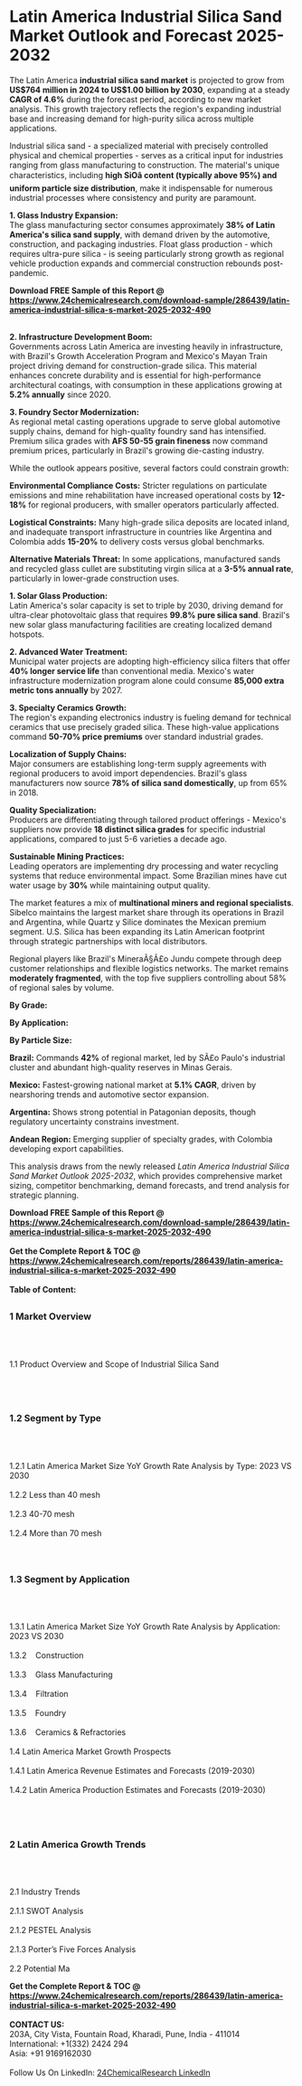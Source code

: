 <h1>Latin America Industrial Silica Sand Market Outlook and Forecast 2025-2032</h1><p>The Latin America <strong>industrial silica sand market</strong> is projected to grow from <strong>US$764 million in 2024 to US$1.00 billion by 2030</strong>, expanding at a steady <strong>CAGR of 4.6%</strong> during the forecast period, according to new market analysis. This growth trajectory reflects the region's expanding industrial base and increasing demand for high-purity silica across multiple applications.</p><p>Industrial silica sand - a specialized material with precisely controlled physical and chemical properties - serves as a critical input for industries ranging from glass manufacturing to construction. The material's unique characteristics, including <strong>high SiOâ content (typically above 95%) and uniform particle size distribution</strong>, make it indispensable for numerous industrial processes where consistency and purity are paramount.</p><p><strong>1. Glass Industry Expansion:</strong><br>
The glass manufacturing sector consumes approximately <strong>38% of Latin America's silica sand supply</strong>, with demand driven by the automotive, construction, and packaging industries. Float glass production - which requires ultra-pure silica - is seeing particularly strong growth as regional vehicle production expands and commercial construction rebounds post-pandemic.</p><div><b>Download FREE Sample of this Report @ 
            <a href="https://www.24chemicalresearch.com/download-sample/286439/latin-america-industrial-silica-s-market-2025-2032-490">
            https://www.24chemicalresearch.com/download-sample/286439/latin-america-industrial-silica-s-market-2025-2032-490</a></b></div><br><p><strong>2. Infrastructure Development Boom:</strong><br>
Governments across Latin America are investing heavily in infrastructure, with Brazil's Growth Acceleration Program and Mexico's Mayan Train project driving demand for construction-grade silica. This material enhances concrete durability and is essential for high-performance architectural coatings, with consumption in these applications growing at <strong>5.2% annually</strong> since 2020.</p><p><strong>3. Foundry Sector Modernization:</strong><br>
As regional metal casting operations upgrade to serve global automotive supply chains, demand for high-quality foundry sand has intensified. Premium silica grades with <strong>AFS 50-55 grain fineness</strong> now command premium prices, particularly in Brazil's growing die-casting industry.</p><p>While the outlook appears positive, several factors could constrain growth:</p><p><strong>Environmental Compliance Costs:</strong> Stricter regulations on particulate emissions and mine rehabilitation have increased operational costs by <strong>12-18%</strong> for regional producers, with smaller operators particularly affected.</p><p><strong>Logistical Constraints:</strong> Many high-grade silica deposits are located inland, and inadequate transport infrastructure in countries like Argentina and Colombia adds <strong>15-20%</strong> to delivery costs versus global benchmarks.</p><p><strong>Alternative Materials Threat:</strong> In some applications, manufactured sands and recycled glass cullet are substituting virgin silica at a <strong>3-5% annual rate</strong>, particularly in lower-grade construction uses.</p><p><strong>1. Solar Glass Production:</strong><br>
Latin America's solar capacity is set to triple by 2030, driving demand for ultra-clear photovoltaic glass that requires <strong>99.8% pure silica sand</strong>. Brazil's new solar glass manufacturing facilities are creating localized demand hotspots.</p><p><strong>2. Advanced Water Treatment:</strong><br>
Municipal water projects are adopting high-efficiency silica filters that offer <strong>40% longer service life</strong> than conventional media. Mexico's water infrastructure modernization program alone could consume <strong>85,000 extra metric tons annually</strong> by 2027.</p><p><strong>3. Specialty Ceramics Growth:</strong><br>
The region's expanding electronics industry is fueling demand for technical ceramics that use precisely graded silica. These high-value applications command <strong>50-70% price premiums</strong> over standard industrial grades.</p><p><strong>Localization of Supply Chains:</strong><br>
	Major consumers are establishing long-term supply agreements with regional producers to avoid import dependencies. Brazil's glass manufacturers now source <strong>78% of silica sand domestically</strong>, up from 65% in 2018.</p><p><strong>Quality Specialization:</strong><br>
	Producers are differentiating through tailored product offerings - Mexico's suppliers now provide <strong>18 distinct silica grades</strong> for specific industrial applications, compared to just 5-6 varieties a decade ago.</p><p><strong>Sustainable Mining Practices:</strong><br>
	Leading operators are implementing dry processing and water recycling systems that reduce environmental impact. Some Brazilian mines have cut water usage by <strong>30%</strong> while maintaining output quality.</p><p>The market features a mix of <strong>multinational miners and regional specialists</strong>. Sibelco maintains the largest market share through its operations in Brazil and Argentina, while Quartz y Silice dominates the Mexican premium segment. U.S. Silica has been expanding its Latin American footprint through strategic partnerships with local distributors.</p><p>Regional players like Brazil's MineraÃ§Ã£o Jundu compete through deep customer relationships and flexible logistics networks. The market remains <strong>moderately fragmented</strong>, with the top five suppliers controlling about 58% of regional sales by volume.</p><p><strong>By Grade:</strong></p><p><strong>By Application:</strong></p><p><strong>By Particle Size:</strong></p><p><strong>Brazil:</strong> Commands <strong>42%</strong> of regional market, led by SÃ£o Paulo's industrial cluster and abundant high-quality reserves in Minas Gerais.</p><p><strong>Mexico:</strong> Fastest-growing national market at <strong>5.1% CAGR</strong>, driven by nearshoring trends and automotive sector expansion.</p><p><strong>Argentina:</strong> Shows strong potential in Patagonian deposits, though regulatory uncertainty constrains investment.</p><p><strong>Andean Region:</strong> Emerging supplier of specialty grades, with Colombia developing export capabilities.</p><p>This analysis draws from the newly released <em>Latin America Industrial Silica Sand Market Outlook 2025-2032</em>, which provides comprehensive market sizing, competitor benchmarking, demand forecasts, and trend analysis for strategic planning.</p><div><b>Download FREE Sample of this Report @ 
            <a href="https://www.24chemicalresearch.com/download-sample/286439/latin-america-industrial-silica-s-market-2025-2032-490">
            https://www.24chemicalresearch.com/download-sample/286439/latin-america-industrial-silica-s-market-2025-2032-490</a></b></div><br><div><b>Get the Complete Report & TOC @ 
            <a href="https://www.24chemicalresearch.com/reports/286439/latin-america-industrial-silica-s-market-2025-2032-490">
            https://www.24chemicalresearch.com/reports/286439/latin-america-industrial-silica-s-market-2025-2032-490</a></b></div><br>
            <b>Table of Content:</b><p><h2><span style="font-size:16px"><strong>1 Market Overview&nbsp;&nbsp; &nbsp;</strong></span></h2><br />
<br />
<p>1.1 Product Overview and Scope of Industrial Silica Sand&nbsp;</p><br />
<br />
<h2><strong><span style="font-size:16px">1.2 Segment by Type&nbsp;&nbsp; &nbsp;</span></strong></h2><br />
<br />
<p>1.2.1 Latin America Market Size YoY Growth Rate Analysis by Type: 2023 VS 2030&nbsp;&nbsp; &nbsp;<br /><br />
1.2.2 Less than 40 mesh&nbsp;&nbsp; &nbsp;<br /><br />
1.2.3 40-70 mesh<br /><br />
1.2.4 More than 70 mesh<br /><br />
<br />
<h2><span style="font-size:16px"><strong>1.3 Segment by Application&nbsp;&nbsp;</strong></span></h2><br />
<br />
<p>1.3.1 Latin America Market Size YoY Growth Rate Analysis by Application: 2023 VS 2030&nbsp;&nbsp; &nbsp;<br /><br />
1.3.2&nbsp;&nbsp; &nbsp;Construction<br /><br />
1.3.3&nbsp;&nbsp; &nbsp;Glass Manufacturing<br /><br />
1.3.4&nbsp;&nbsp; &nbsp;Filtration<br /><br />
1.3.5&nbsp;&nbsp; &nbsp;Foundry<br /><br />
1.3.6&nbsp;&nbsp; &nbsp;Ceramics & Refractories<br /><br />
1.4 Latin America Market Growth Prospects&nbsp;&nbsp; &nbsp;<br /><br />
1.4.1 Latin America Revenue Estimates and Forecasts (2019-2030)&nbsp;&nbsp; &nbsp;<br /><br />
1.4.2 Latin America Production Estimates and Forecasts (2019-2030)&nbsp;&nbsp;</p><br />
<br />
<h2><span style="font-size:16px"><strong>2 Latin America Growth Trends&nbsp;&nbsp; &nbsp;</strong></span></h2><br />
<br />
<p>2.1 Industry Trends&nbsp;&nbsp; &nbsp;<br /><br />
2.1.1 SWOT Analysis&nbsp;&nbsp; &nbsp;<br /><br />
2.1.2 PESTEL Analysis&nbsp;&nbsp; &nbsp;<br /><br />
2.1.3 Porter&rsquo;s Five Forces Analysis&nbsp;&nbsp; &nbsp;<br /><br />
2.2 Potential Ma</p><div><b>Get the Complete Report & TOC @ 
            <a href="https://www.24chemicalresearch.com/reports/286439/latin-america-industrial-silica-s-market-2025-2032-490">
            https://www.24chemicalresearch.com/reports/286439/latin-america-industrial-silica-s-market-2025-2032-490</a></b></div><br><b>CONTACT US:</b><br>
            203A, City Vista, Fountain Road, Kharadi, Pune, India - 411014<br>
            International: +1(332) 2424 294<br>
            Asia: +91 9169162030 <br><br>
            Follow Us On LinkedIn: <a href="https://www.linkedin.com/company/24chemicalresearch/">24ChemicalResearch LinkedIn</a>